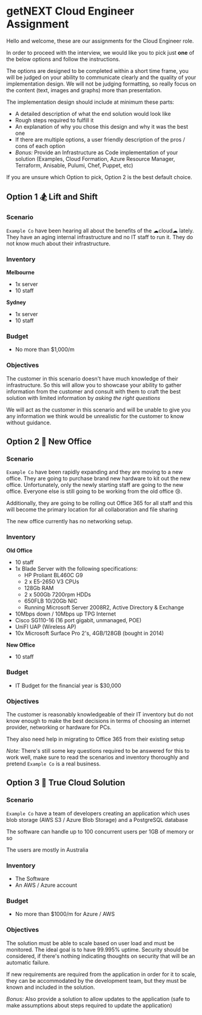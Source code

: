 # getNEXT Cloud Engineer Assignment

Hello and welcome, these are our assignments for the Cloud Engineer role.

In order to proceed with the interview, we would like you to pick just **one** of the below options and follow the instructions.

The options are designed to be completed within a short time frame, you will be judged on your ability to communicate clearly and
the quality of your implementation design. We will not be judging formatting, so really focus on the content (text, images and graphs) more than presentation.

The implementation design should include at minimum these parts:

- A detailed description of what the end solution would look like
- Rough steps required to fulfill it
- An explanation of why you chose this design and why it was the best one
- If there are multiple options, a user friendly description of the pros / cons of each option
- _Bonus:_ Provide an Infrastructure as Code implementation of your solution (Examples, Cloud Formation, Azure Resource Manager, Terraform, Anisable, Pulumi, Chef, Puppet, etc)

If you are unsure which Option to pick, Option 2 is the best default choice.

## Option 1 🏂 Lift and Shift

### Scenario

`Example Co` have been hearing all about the benefits of the ☁cloud☁ lately. They have an aging internal infrastructure and no IT staff to run it. They do not know much about their infrastructure.

### Inventory

**Melbourne**

- 1x server
- 10 staff

**Sydney**

- 1x server
- 10 staff

### Budget

- No more than \$1,000/m

### Objectives

The customer in this scenario doesn't have much knowledge of their infrastructure. So this will allow you to showcase your ability to gather information from the customer and consult with them to craft the best solution with limited information by _asking the right questions_

We will act as the customer in this scenario and will be unable to give you any information we think would be unrealistic for the customer to know without guidance.

## Option 2 🚴 New Office

### Scenario

`Example Co` have been rapidly expanding and they are moving to a new office. They are going to purchase brand new hardware to kit out the new office. Unfortunately, only the newly starting staff are going to the new office. Everyone else is still going to be working from the old office 😢.

Additionally, they are going to be rolling out Office 365 for all staff and this will become the primary location for all collaboration and file sharing

The new office currently has no networking setup.

### Inventory

**Old Office**

- 10 staff
- 1x Blade Server with the following specifications:
  - HP Proliant BL460C G9
  - 2 x E5-2650 V3 CPUs
  - 128Gb RAM
  - 2 x 500Gb 7200rpm HDDs
  - 650FLB 10/20Gb NIC
  - Running Microsoft Server 2008R2, Active Directory & Exchange
- 10Mbps down / 10Mbps up TPG Internet
- Cisco SG110-16 (16 port gigabit, unmanaged, POE)
- UniFI UAP (Wireless AP)
- 10x Microsoft Surface Pro 2's, 4GB/128GB (bought in 2014)

**New Office**

- 10 staff

### Budget

- IT Budget for the financial year is \$30,000

### Objectives

The customer is reasonably knowledgeable of their IT inventory but do not know enough to make the best decisions in terms of choosing an internet provider, networking or hardware for PCs.

They also need help in migrating to Office 365 from their existing setup

_Note:_ There's still some key questions required to be answered for this to work well, make sure to read the scenarios and inventory thoroughly and pretend `Example Co` is a real business.

## Option 3 🏓 True Cloud Solution

### Scenario

`Example Co` have a team of developers creating an application which uses blob storage (AWS S3 / Azure Blob Storage) and a PostgreSQL database

The software can handle up to 100 concurrent users per 1GB of memory or so

The users are mostly in Australia

### Inventory

- The Software
- An AWS / Azure account

### Budget

- No more than \$1000/m for Azure / AWS

### Objectives

The solution must be able to scale based on user load and must be monitored. The ideal goal is to have 99.995% uptime. Security should be considered, if there's nothing indicating thoughts on security that will be an automatic failure.

If new requirements are required from the application in order for it to scale, they can be accommodated by the development team, but they must be known and included in the solution.

_Bonus:_ Also provide a solution to allow updates to the application (safe to make assumptions about steps required to update the application)
